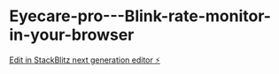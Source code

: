 # Eyecare-pro---Blink-rate-monitor-in-your-browser

[Edit in StackBlitz next generation editor ⚡️](https://stackblitz.com/~/github.com/nitin94/Eyecare-pro---Blink-rate-monitor-in-your-browser)